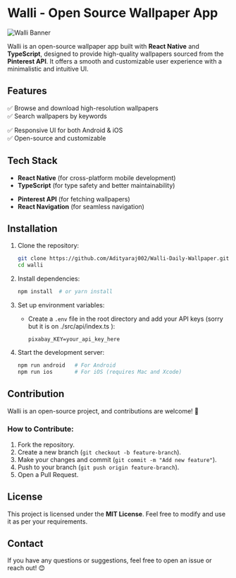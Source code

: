# Walli - Open Source Wallpaper App

![Walli Banner](https://your-image-link-here.com)

Walli is an open-source wallpaper app built with **React Native** and **TypeScript**, designed to provide high-quality wallpapers sourced from the **Pinterest API**. It offers a smooth and customizable user experience with a minimalistic and intuitive UI.

## Features

✅ Browse and download high-resolution wallpapers  
✅ Search wallpapers by keywords  
<!-- ✅ Save favorite wallpapers for later   -->
<!-- ✅ Dark & Light mode support   -->
✅ Responsive UI for both Android & iOS  
✅ Open-source and customizable  

## Tech Stack

- **React Native** (for cross-platform mobile development)
- **TypeScript** (for type safety and better maintainability)
<!-- - **Zustand** (for state management) -->
<!-- - **Firebase** (for authentication and storage, if applicable) -->
- **Pinterest API** (for fetching wallpapers)
- **React Navigation** (for seamless navigation)

## Installation

1. Clone the repository:
   ```sh
   git clone https://github.com/Adityaraj002/Walli-Daily-Wallpaper.git
   cd walli
   ```

2. Install dependencies:
   ```sh
   npm install  # or yarn install
   ```

3. Set up environment variables:
   - Create a `.env` file in the root directory and add your API keys (sorry but it is on ./src/api/index.ts ):
     ```env
     pixabay_KEY=your_api_key_here
     ```

4. Start the development server:
   ```sh
   npm run android   # For Android
   npm run ios       # For iOS (requires Mac and Xcode)
   ```

## Contribution

Walli is an open-source project, and contributions are welcome! 🚀

### How to Contribute:
1. Fork the repository.
2. Create a new branch (`git checkout -b feature-branch`).
3. Make your changes and commit (`git commit -m "Add new feature"`).
4. Push to your branch (`git push origin feature-branch`).
5. Open a Pull Request.

## License

This project is licensed under the **MIT License**. Feel free to modify and use it as per your requirements.

## Contact

If you have any questions or suggestions, feel free to open an issue or reach out! 😊

